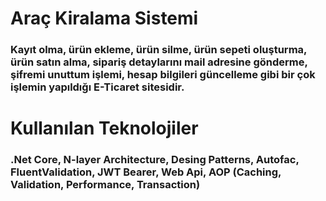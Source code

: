 # Araç Kiralama Sistemi
  
<h3>Kayıt olma, ürün ekleme, ürün silme, ürün sepeti oluşturma, ürün satın alma,
sipariş detaylarını mail adresine gönderme, şifremi unuttum işlemi, hesap
bilgileri güncelleme gibi bir çok işlemin yapıldığı E-Ticaret sitesidir.<h3>
  
# Kullanılan Teknolojiler 

<h3>.Net Core, N-layer Architecture, Desing Patterns, Autofac, FluentValidation,
JWT Bearer, Web Api, AOP (Caching, Validation, Performance, Transaction)<h3>
